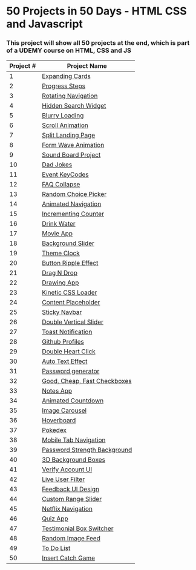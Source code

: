 # 50 Projects in 50 Days - HTML CSS and Javascript

### This project will show all 50 projects at the end, which is part of a UDEMY course on HTML, CSS and JS

| Project # | Project Name                                                                                                              |
| --------- | ------------------------------------------------------------------------------------------------------------------------- |
| 1         | [Expanding Cards](https://github.com/Felix-Lie/50_Front_End_Projects/tree/main/ExpandingCards)                            |
| 2         | [Progress Steps](https://github.com/Felix-Lie/50_Front_End_Projects/tree/main/Progress-Steps)                             |
| 3         | [Rotating Navigation](https://github.com/Felix-Lie/50_Front_End_Projects/tree/main/Rotating-Navigation)                   |
| 4         | [Hidden Search Widget](https://github.com/Felix-Lie/50_Front_End_Projects/tree/main/Hidden-Search-Widget)                 |
| 5         | [Blurry Loading](https://github.com/Felix-Lie/50_Front_End_Projects/tree/main/Blurry-Loading)                             |
| 6         | [Scroll Animation](https://github.com/Felix-Lie/50_Front_End_Projects/tree/main/Scroll-Animation)                         |
| 7         | [Split Landing Page](https://github.com/Felix-Lie/50_Front_End_Projects/tree/main/Split-Landing-Page)                     |
| 8         | [Form Wave Animation](https://github.com/Felix-Lie/50_Front_End_Projects/tree/main/Form-Wave-Animation)                   |
| 9         | [Sound Board Project](https://github.com/Felix-Lie/50_Front_End_Projects/tree/main/Sound-Board-Project)                   |
| 10        | [Dad Jokes](https://github.com/Felix-Lie/50_Front_End_Projects/tree/main/Dad-Jokes)                                       |
| 11        | [Event KeyCodes](https://github.com/Felix-Lie/50_Front_End_Projects/tree/main/Event-KeyCodes)                             |
| 12        | [FAQ Collapse](https://github.com/Felix-Lie/50_Front_End_Projects/tree/main/FAQ-Collapse)                                 |
| 13        | [Random Choice Picker](https://github.com/Felix-Lie/50_Front_End_Projects/tree/main/Random-Choice-Picker)                 |
| 14        | [Animated Navigation](https://github.com/Felix-Lie/50_Front_End_Projects/tree/main/Animated-Navigation)                   |
| 15        | [Incrementing Counter](https://github.com/Felix-Lie/50_Front_End_Projects/tree/main/Incrementing-Counter)                 |
| 16        | [Drink Water](https://github.com/Felix-Lie/50_Front_End_Projects/tree/main/Drink-Water)                                   |
| 17        | [Movie App](https://github.com/Felix-Lie/50_Front_End_Projects/tree/main/Movie-App)                                       |
| 18        | [Background Slider](https://github.com/Felix-Lie/50_Front_End_Projects/tree/main/Background-Slider)                       |
| 19        | [Theme Clock](https://github.com/Felix-Lie/50_Front_End_Projects/tree/main/Theme-Clock)                                   |
| 20        | [Button Ripple Effect](https://github.com/Felix-Lie/50_Front_End_Projects/tree/main/Button-Ripple-Effect)                 |
| 21        | [Drag N Drop](https://github.com/Felix-Lie/50_Front_End_Projects/tree/main/Drag-N-Drop)                                   |
| 22        | [Drawing App](https://github.com/Felix-Lie/50_Front_End_Projects/tree/main/Drawing-App)                                   |
| 23        | [Kinetic CSS Loader](https://github.com/Felix-Lie/50_Front_End_Projects/tree/main/Kinetic-CSS_Loader)                     |
| 24        | [Content Placeholder](https://github.com/Felix-Lie/50_Front_End_Projects/tree/main/Content-Placeholder)                   |
| 25        | [Sticky Navbar](https://github.com/Felix-Lie/50_Front_End_Projects/tree/main/Sticky-Navbar)                               |
| 26        | [Double Vertical Slider](https://github.com/Felix-Lie/50_Front_End_Projects/tree/main/Double-Vertical-Slider)             |
| 27        | [Toast Notification](https://github.com/Felix-Lie/50_Front_End_Projects/tree/main/Toast-Notification)                     |
| 28        | [Github Profiles](https://github.com/Felix-Lie/50_Front_End_Projects/tree/main/Github-Profiles)                           |
| 29        | [Double Heart Click](https://github.com/Felix-Lie/50_Front_End_Projects/tree/main/Double-Heart-Click)                     |
| 30        | [Auto Text Effect](https://github.com/Felix-Lie/50_Front_End_Projects/tree/main/Auto-Text-Effect)                         |
| 31        | [Password generator](https://github.com/Felix-Lie/50_Front_End_Projects/tree/main/Password-Generator)                     |
| 32        | [Good, Cheap, Fast Checkboxes](https://github.com/Felix-Lie/50_Front_End_Projects/tree/main/Good-Cheap-Fast-Checkboxes)   |
| 33        | [Notes App](https://github.com/Felix-Lie/50_Front_End_Projects/tree/main/Notes-App)                                       |
| 34        | [Animated Countdown](https://github.com/Felix-Lie/50_Front_End_Projects/tree/main/Animated-Countdown)                     |
| 35        | [Image Carousel](https://github.com/Felix-Lie/50_Front_End_Projects/tree/main/Image-Carousel)                             |
| 36        | [Hoverboard](https://github.com/Felix-Lie/50_Front_End_Projects/tree/main/Hoverboard)                                     |
| 37        | [Pokedex](https://github.com/Felix-Lie/50_Front_End_Projects/tree/main/Pokedex)                                           |
| 38        | [Mobile Tab Navigation](https://github.com/Felix-Lie/50_Front_End_Projects/tree/main/Mobile-Tab-Navigation)               |
| 39        | [Password Strength Background](https://github.com/Felix-Lie/50_Front_End_Projects/tree/main/Password-Strength-Background) |
| 40        | [3D Background Boxes](https://github.com/Felix-Lie/50_Front_End_Projects/tree/main/3D-Background-Boxes)                   |
| 41        | [Verify Account UI](https://github.com/Felix-Lie/50_Front_End_Projects/tree/main/Verify-Account-UI)                       |
| 42        | [Live User Filter](https://github.com/Felix-Lie/50_Front_End_Projects/tree/main/Live-User-Filter)                         |
| 43        | [Feedback UI Design](https://github.com/Felix-Lie/50_Front_End_Projects/tree/main/Feedback-UI-Design)                     |
| 44        | [Custom Range Slider](https://github.com/Felix-Lie/50_Front_End_Projects/tree/main/Custom-Range-Slider)                   |
| 45        | [Netflix Navigation](https://github.com/Felix-Lie/50_Front_End_Projects/tree/main/Netflix-Navigation)                     |
| 46        | [Quiz App](https://github.com/Felix-Lie/50_Front_End_Projects/tree/main/Quiz-App)                                         |
| 47        | [Testimonial Box Switcher](https://github.com/Felix-Lie/50_Front_End_Projects/tree/main/Testimonial-Box-Switcher)         |
| 48        | [Random Image Feed](https://github.com/Felix-Lie/50_Front_End_Projects/tree/main/Random-Image-Feed)                       |
| 49        | [To Do List](https://github.com/Felix-Lie/50_Front_End_Projects/tree/main/To-Do-List)                                     |
| 50        | [Insert Catch Game](https://github.com/Felix-Lie/50_Front_End_Projects/tree/main/Insert-Catch-Game)                       |
